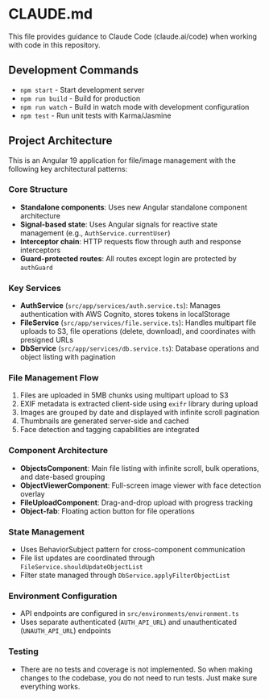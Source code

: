 # CLAUDE.md

This file provides guidance to Claude Code (claude.ai/code) when working with code in this repository.

## Development Commands

- `npm start` - Start development server
- `npm run build` - Build for production
- `npm run watch` - Build in watch mode with development configuration
- `npm test` - Run unit tests with Karma/Jasmine

## Project Architecture

This is an Angular 19 application for file/image management with the following key architectural patterns:

### Core Structure
- **Standalone components**: Uses new Angular standalone component architecture
- **Signal-based state**: Uses Angular signals for reactive state management (e.g., `AuthService.currentUser`)
- **Interceptor chain**: HTTP requests flow through auth and response interceptors
- **Guard-protected routes**: All routes except login are protected by `authGuard`

### Key Services
- **AuthService** (`src/app/services/auth.service.ts`): Manages authentication with AWS Cognito, stores tokens in localStorage
- **FileService** (`src/app/services/file.service.ts`): Handles multipart file uploads to S3, file operations (delete, download), and coordinates with presigned URLs
- **DbService** (`src/app/services/db.service.ts`): Database operations and object listing with pagination

### File Management Flow
1. Files are uploaded in 5MB chunks using multipart upload to S3
2. EXIF metadata is extracted client-side using `exifr` library during upload
3. Images are grouped by date and displayed with infinite scroll pagination
4. Thumbnails are generated server-side and cached
5. Face detection and tagging capabilities are integrated

### Component Architecture
- **ObjectsComponent**: Main file listing with infinite scroll, bulk operations, and date-based grouping
- **ObjectViewerComponent**: Full-screen image viewer with face detection overlay
- **FileUploadComponent**: Drag-and-drop upload with progress tracking
- **Object-fab**: Floating action button for file operations

### State Management
- Uses BehaviorSubject pattern for cross-component communication
- File list updates are coordinated through `FileService.shouldUpdateObjectList`
- Filter state managed through `DbService.applyFilterObjectList`

### Environment Configuration
- API endpoints are configured in `src/environments/environment.ts`
- Uses separate authenticated (`AUTH_API_URL`) and unauthenticated (`UNAUTH_API_URL`) endpoints

### Testing
- There are no tests and coverage is not implemented. So when making changes to the codebase, you do not need to run tests. Just make sure everything works.
